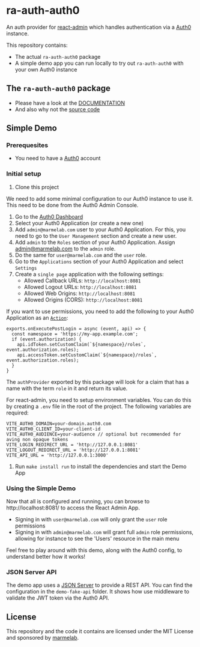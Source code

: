 # ra-auth-auth0

An auth provider for [react-admin](https://github.com/marmelab/react-admin) which handles authentication via a [Auth0](https://auth0.com) instance.

This repository contains:

-   The actual `ra-auth-auth0` package
-   A simple demo app you can run locally to try out `ra-auth-auth0` with your own Auth0 instance

## The `ra-auth-auth0` package

-   Please have a look at the [DOCUMENTATION](./packages/ra-auth-auth0/Readme.md)
-   And also why not the [source code](https://github.com/marmelab/ra-auth-auth0/tree/main/src/packages/ra-auth-auth0)

## Simple Demo

### Prerequesites

-   You need to have a [Auth0](https://auth0.com) account

### Initial setup

1. Clone this project

We need to add some minimal configuration to our Auth0 instance to use it. This need to be done from the Auth0 Admin Console.

1. Go to the [Auth0 Dashboard](https://manage.auth0.com/dashboard)
1. Select your Auth0 Application (or create a new one)
1. Add `admin@marmelab.com` user to your Auth0 Application. For this, you need to go to the `User Management` section and create a new user.
1. Add `admin` to the `Roles` section of your Auth0 Application. Assign admin@marmelab.com to the `admin` role.
1. Do the same for `user@marmelab.com` and the `user` role.
1. Go to the `Applications` section of your Auth0 Application and select `Settings`
1. Create a `single page` application with the following settings:
    - Allowed Callback URLs: `http://localhost:8081`
    - Allowed Logout URLs: `http://localhost:8081`
    - Allowed Web Origins: `http://localhost:8081`
    - Allowed Origins (CORS): `http://localhost:8081`

If you want to use permissions, you need to add the following to your Auth0 Application as an [`Action`](https://auth0.com/docs/manage-users/access-control/sample-use-cases-actions-with-authorization#add-user-roles-to-tokens):

```JS
exports.onExecutePostLogin = async (event, api) => {
  const namespace = 'https://my-app.example.com';
  if (event.authorization) {
    api.idToken.setCustomClaim(`${namespace}/roles`, event.authorization.roles);
    api.accessToken.setCustomClaim(`${namespace}/roles`, event.authorization.roles);
  }
}
```

The `authProvider` exported by this package will look for a claim that has a name with the term `role` in it and return its value.

For react-admin, you need to setup environment variables. You can do this by creating a `.env` file in the root of the project. The following variables are required:

```JS
VITE_AUTH0_DOMAIN=your-domain.auth0.com
VITE_AUTH0_CLIENT_ID=your-client-id
VITE_AUTH0_AUDIENCE=your-audience // optional but recommended for aving non opaque tokens
VITE_LOGIN_REDIRECT_URL = 'http://127.0.0.1:8081'
VITE_LOGOUT_REDIRECT_URL = 'http://127.0.0.1:8081'
VITE_API_URL = 'http://127.0.0.1:3000'
```

1. Run `make install run` to install the dependencies and start the Demo App

### Using the Simple Demo

Now that all is configured and running, you can browse to http://localhost:8081/ to access the React Admin App.

-   Signing in with `user@marmelab.com` will only grant the `user` role permissions
-   Signing in with `admin@marmelab.com` will grant full `admin` role permissions, allowing for instance to see the 'Users' resource in the main menu

Feel free to play around with this demo, along with the Auth0 config, to understand better how it works!

### JSON Server API

The demo app uses a [JSON Server]() to provide a REST API. You can find the configuration in the `demo-fake-api` folder.
It shows how use middleware to validate the JWT token via the Auth0 API.

## License

This repository and the code it contains are licensed under the MIT License and sponsored by [marmelab](https://marmelab.com).
